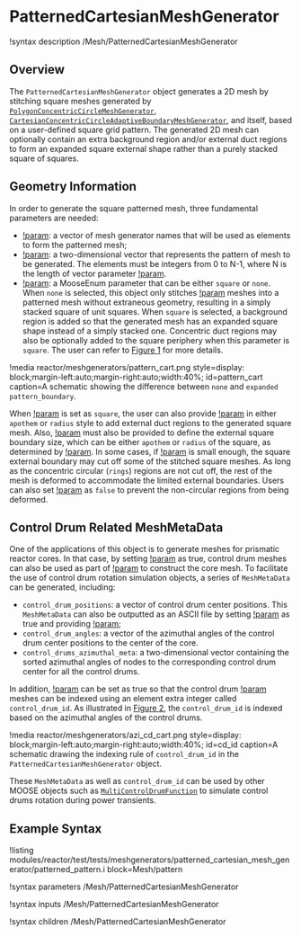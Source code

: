 # PatternedCartesianMeshGenerator

!syntax description /Mesh/PatternedCartesianMeshGenerator

## Overview

The `PatternedCartesianMeshGenerator` object generates a 2D mesh by stitching square meshes generated by [`PolygonConcentricCircleMeshGenerator`](/PolygonConcentricCircleMeshGenerator.md), [`CartesianConcentricCircleAdaptiveBoundaryMeshGenerator`](/CartesianConcentricCircleAdaptiveBoundaryMeshGenerator.md), and itself, based on a user-defined square grid pattern. The generated 2D mesh can optionally contain an extra background region and/or external duct regions to form an expanded square external shape rather than a purely stacked square of squares.

## Geometry Information

In order to generate the square patterned mesh, three fundamental parameters are needed:

- [!param](/Mesh/PatternedCartesianMeshGenerator/inputs): a vector of mesh generator names that will be used as elements to form the patterned mesh;
- [!param](/Mesh/PatternedCartesianMeshGenerator/pattern): a two-dimensional vector that represents the pattern of mesh to be generated. The elements must be integers from 0 to N-1, where N is the length of vector parameter [!param](/Mesh/PatternedCartesianMeshGenerator/inputs).
- [!param](/Mesh/PatternedCartesianMeshGenerator/pattern_boundary): a MooseEnum parameter that can be either `square` or `none`. When `none` is selected, this object only stitches [!param](/Mesh/PatternedCartesianMeshGenerator/inputs) meshes into a patterned mesh without extraneous geometry, resulting in a simply stacked square of unit squares. When `square` is selected, a background region is added so that the generated mesh has an expanded square shape instead of a simply stacked one. Concentric duct regions may also be optionally added to the square periphery when this parameter is `square`. The user can refer to [Figure 1](#pattern_cart) for more details.

!media reactor/meshgenerators/pattern_cart.png
      style=display: block;margin-left:auto;margin-right:auto;width:40%;
      id=pattern_cart
      caption=A schematic showing the difference between `none` and `expanded` `pattern_boundary`.

When [!param](/Mesh/PatternedCartesianMeshGenerator/pattern_boundary) is set as `square`, the user can also provide [!param](/Mesh/PatternedCartesianMeshGenerator/square_size) in either `apothem` or `radius` style to add external duct regions to the generated square mesh. Also, [!param](/Mesh/PatternedCartesianMeshGenerator/square_size) must also be provided to define the external square boundary size, which can be either `apothem` or `radius` of the square, as determined by [!param](/Mesh/PatternedCartesianMeshGenerator/square_size_style). In some cases, if [!param](/Mesh/PatternedCartesianMeshGenerator/square_size) is small enough, the square external boundary may cut off some of the stitched square meshes. As long as the concentric circular (`rings`) regions are not cut off, the rest of the mesh is deformed to accommodate the limited external boundaries. Users can also set [!param](/Mesh/PatternedCartesianMeshGenerator/deform_non_circular_region) as `false` to prevent the non-circular regions from being deformed.

## Control Drum Related MeshMetaData

One of the applications of this object is to generate meshes for prismatic reactor cores. In that case, by setting [!param](/Mesh/PatternedCartesianMeshGenerator/generate_core_metadata) as true, control drum meshes can also be used as part of [!param](/Mesh/PatternedCartesianMeshGenerator/inputs) to construct the core mesh. To facilitate the use of control drum rotation simulation objects, a series of `MeshMetaData` can be generated, including:

- `control_drum_positions`: a vector of control drum center positions. This `MeshMetaData` can also be outputted as an ASCII file by setting [!param](/Mesh/PatternedCartesianMeshGenerator/generate_control_drum_positions_file) as true and providing [!param](/Mesh/PatternedCartesianMeshGenerator/position_file);
- `control_drum_angles`: a vector of the azimuthal angles of the control drum center positions to the center of the core.
- `control_drums_azimuthal_meta`: a two-dimensional vector containing the sorted azimuthal angles of nodes to the corresponding control drum center for all the control drums.

In addition, [!param](/Mesh/PatternedCartesianMeshGenerator/assign_control_drum_id) can be set as true so that the control drum [!param](/Mesh/PatternedCartesianMeshGenerator/inputs) meshes can be indexed using an element extra integer called `control_drum_id`. As illustrated in [Figure 2](#cd_id), the `control_drum_id` is indexed based on the azimuthal angles of the control drums.

!media reactor/meshgenerators/azi_cd_cart.png
      style=display: block;margin-left:auto;margin-right:auto;width:40%;
      id=cd_id
      caption=A schematic drawing the indexing rule of `control_drum_id` in the `PatternedCartesianMeshGenerator` object.

These `MeshMetaData` as well as `control_drum_id` can be used by other MOOSE objects such as [`MultiControlDrumFunction`](/MultiControlDrumFunction.md) to simulate control drums rotation during power transients.


## Example Syntax

!listing modules/reactor/test/tests/meshgenerators/patterned_cartesian_mesh_generator/patterned_pattern.i block=Mesh/pattern

!syntax parameters /Mesh/PatternedCartesianMeshGenerator

!syntax inputs /Mesh/PatternedCartesianMeshGenerator

!syntax children /Mesh/PatternedCartesianMeshGenerator
